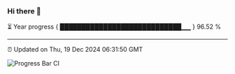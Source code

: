 ### Hi there 👋

⏳ Year progress { ████████████████████████████▁▁ } 96.52 %

---

⏰ Updated on Thu, 19 Dec 2024 06:31:50 GMT

![Progress Bar CI](https://github.com/ZhaoGui/ZhaoGui/workflows/Progress%20Bar%20CI/badge.svg)
